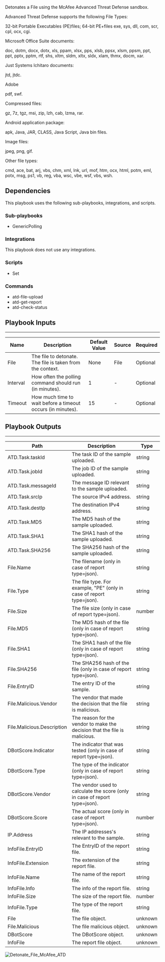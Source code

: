 Detonates a File using the McAfee Advanced Threat Defense sandbox.

Advanced Threat Defense supports the following File Types:

32-bit Portable Executables (PE)files; 64-bit PE+files exe, sys, dll, com, scr, cpl, ocx, cgi.

Microsoft Office Suite documents:

doc, dotm, docx, dotx, xls, ppam, xlsx, pps, xlsb, ppsx, xlsm, ppsm, ppt, ppt, pptx, pptm, rtf, shs, xltm, sldm, xltx, sldx, xlam, thmx, docm, xar.

Just Systems Ichitaro documents:

jtd, jtdc.

Adobe

pdf, swf.

Compressed files:

gz, 7z, tgz, msi, zip, lzh, cab, lzma, rar.

Android application package:

apk, Java, JAR, CLASS, Java Script, Java bin files.

Image files:

jpeg, png, gif.

Other file types:

cmd, ace, bat, arj, vbs, chm, xml, lnk, url, mof, htm, ocx, html, potm, eml, potx, msg, ps1, vb, reg, vba, wsc, vbe, wsf, vbs, wsh.

## Dependencies
This playbook uses the following sub-playbooks, integrations, and scripts.

### Sub-playbooks
* GenericPolling

### Integrations
This playbook does not use any integrations.

### Scripts
* Set

### Commands
* atd-file-upload
* atd-get-report
* atd-check-status

## Playbook Inputs
---

| **Name** | **Description** | **Default Value** | **Source** | **Required** |
| --- | --- | --- | --- | --- |
| File | The file to detonate. The file is taken from the context. | None | File | Optional |
| Interval | How often the polling command should run (in minutes). | 1 | - | Optional |
| Timeout | How much time to wait before a timeout occurs (in minutes). | 15 |-  | Optional |

## Playbook Outputs
---

| **Path** | **Description** | **Type** |
| --- | --- | --- |
| ATD.Task.taskId | The task ID of the sample uploaded. | string |
| ATD.Task.jobId | The job ID of the sample uploaded. | string |
| ATD.Task.messageId | The message ID relevant to the sample uploaded. | string |
| ATD.Task.srcIp | The source IPv4 address. | string |
| ATD.Task.destIp | The destination IPv4 address. | string |
| ATD.Task.MD5 | The MD5 hash of the sample uploaded. | string |
| ATD.Task.SHA1 | The SHA1 hash of the sample uploaded. | string |
| ATD.Task.SHA256 | The SHA256 hash of the sample uploaded. | string |
| File.Name | The filename (only in case of report type=json). | string |
| File.Type | The file type. For example, "PE" (only in case of report type=json). | string |
| File.Size | The file size (only in case of report type=json). | number |
| File.MD5 | The MD5 hash of the file (only in case of report type=json). | string |
| File.SHA1 | The SHA1 hash of the file (only in case of report type=json). | string |
| File.SHA256 | The SHA256 hash of the file (only in case of report type=json). | string |
| File.EntryID | The entry ID of the sample. | string |
| File.Malicious.Vendor | The vendor that made the decision that the file is malicious. | string |
| File.Malicious.Description | The reason for the vendor to make the decision that the file is malicious. | string |
| DBotScore.Indicator | The indicator that was tested (only in case of report type=json). | string |
| DBotScore.Type | The type of the indicator (only in case of report type=json). | string |
| DBotScore.Vendor | The vendor used to calculate the score (only in case of report type=json). | string |
| DBotScore.Score | The actual score (only in case of report type=json). | number |
| IP.Address | The IP addresses's relevant to the sample. | string |
| InfoFile.EntryID | The EntryID of the report file. | string |
| InfoFile.Extension | The extension of the report file. | string |
| InfoFile.Name | The name of the report file. | string |
| InfoFile.Info | The info of the report file. | string |
| InfoFile.Size | The size of the report file. | number |
| InfoFile.Type | The type of the report file. | string |
| File | The file object. | unknown |
| File.Malicious | The file malicious object. | unknown |
| DBotScore | The DBotScore object. | unknown |
| InfoFile | The report file object. | unknown |


![Detonate_File_McAfee_ATD](https://raw.githubusercontent.com/demisto/content/1bdd5229392bd86f0cc58265a24df23ee3f7e662/docs/images/playbooks/ATD_Detonate_File.png)
